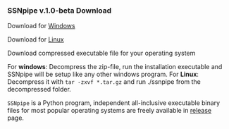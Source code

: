 ### SSNpipe v.1.0-beta Download
Download for [Windows](https://github.com/ahvdk/SSNpipe/releases/download/v.1.0-beta/SSNpipe_windows.zip)

Download for [Linux](https://github.com/ahvdk/SSNpipe/releases/download/v.1.0-beta/SSNpipe_unix.tar.gz)

Download compressed executable file for your operating system

For **windows**: Decompress the zip-file, run the installation executable and SSNpipe will be setup like any other windows program.
For **Linux**: Decompress it with `tar -zxvf *.tar.gz` and run ./ssnpipe from the decompressed folder. 

`SSNpipe` is a Python program, independent all-inclusive executable binary files for most popular operating systems are freely available in [release](https://github.com/ahvdk/ssnpipe/releases) page.
